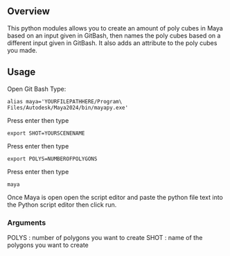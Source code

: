 ## Overview
This python modules allows you to create an amount of poly cubes in Maya based on an input given in GitBash, then names the poly cubes based on a different input given in GitBash. It also adds an attribute to the poly cubes you made.

## Usage
Open Git Bash
Type:
```
alias maya='YOURFILEPATHHERE/Program\ Files/Autodesk/Maya2024/bin/mayapy.exe'
```
Press enter then type
```
export SHOT=YOURSCENENAME
```
Press enter then type
```
export POLYS=NUMBEROFPOLYGONS
```
Press enter then type
```
maya
```
Once Maya is open open the script editor and paste the python file text into the Python script editor then click run.

### Arguments
POLYS : number of polygons you want to create
SHOT : name of the polygons you want to create
